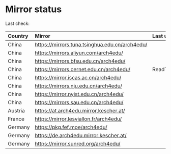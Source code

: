 <script src="./time.js"></script>
# Mirror status
Last check: <script type="text/javascript">localize(1748168646.7998672);</script>

|Country|Mirror|Last update|
|:------|:-----|:----------|
|China|https://mirrors.tuna.tsinghua.edu.cn/arch4edu/|<script type="text/javascript">localize(1748155378);</script>|
|China|https://mirrors.aliyun.com/arch4edu/|<script type="text/javascript">localize(1748112129);</script>|
|China|https://mirrors.bfsu.edu.cn/arch4edu/|<script type="text/javascript">localize(1748112129);</script>|
|China|https://mirrors.cernet.edu.cn/arch4edu/|ReadTimeout|
|China|https://mirror.iscas.ac.cn/arch4edu/|<script type="text/javascript">localize(1748112129);</script>|
|China|https://mirrors.nju.edu.cn/arch4edu/|<script type="text/javascript">localize(1748069055);</script>|
|China|https://mirror.nyist.edu.cn/arch4edu/|<script type="text/javascript">localize(1748112129);</script>|
|China|https://mirrors.sau.edu.cn/arch4edu/|<script type="text/javascript">localize(1731653531);</script>|
|Austria|https://at.arch4edu.mirror.kescher.at/|<script type="text/javascript">localize(1748112129);</script>|
|France|https://mirror.lesviallon.fr/arch4edu/|<script type="text/javascript">localize(1748155378);</script>|
|Germany|https://pkg.fef.moe/arch4edu/|<script type="text/javascript">localize(1748112129);</script>|
|Germany|https://de.arch4edu.mirror.kescher.at/|<script type="text/javascript">localize(1748112129);</script>|
|Germany|https://mirror.sunred.org/arch4edu/|<script type="text/javascript">localize(1748112129);</script>|

<script src="./tablefilter/tablefilter.js"></script>
<script src="./table.js"></script>